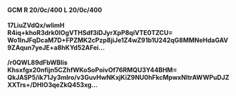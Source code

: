 #### GCM R 20/0c/400 L 20/0c/400
**17LiuZVdQx/wlimH**<br/>**R4iq+khoR3drk0lOgVTHSdf3iDJyrXpP8qiVTE0TZCU=**<br/>**Wo1InJFqDcaM7D+FPZMK2cPzp8jiJe1Z4wZ91b1U242qG8MMNeHdaGAV9ZAqun7yeJE+a8hKYd52AFei...**<br/><br/>
**/r0QWL89dFbWBIis**<br/>**Khsxfgx20nfijn5CZhfWKoSoPoivOf76RMQU3Y44BHM=**<br/>**QkJASP5/ik71Jy3mlro/v3GuvHwNKxjKiZ9NU0hFkcMpwxNltrAWWPuDJZXXTrs+/DHIO3qeZkQ453xg...**